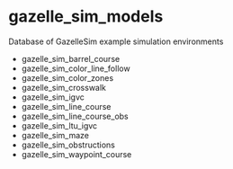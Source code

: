 # gazelle_sim_models
Database of GazelleSim example simulation environments

* gazelle_sim_barrel_course
* gazelle_sim_color_line_follow
* gazelle_sim_color_zones
* gazelle_sim_crosswalk
* gazelle_sim_igvc
* gazelle_sim_line_course
* gazelle_sim_line_course_obs
* gazelle_sim_ltu_igvc
* gazelle_sim_maze
* gazelle_sim_obstructions
* gazelle_sim_waypoint_course

